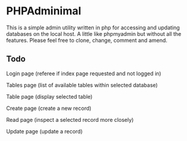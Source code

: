 PHPAdminimal
==============

This is a simple admin utility written in php for accessing and updating databases on the local host. A little like
phpmyadmin but without all the features. Please feel free to clone, change, comment and amend.

Todo
----

Login page (referee if index page requested and not logged in)

Tables page (list of available tables within selected database)

Table page (display selected table)

Create page (create a new record)
 
Read page (inspect a selected record more closely)

Update page (update a record)


